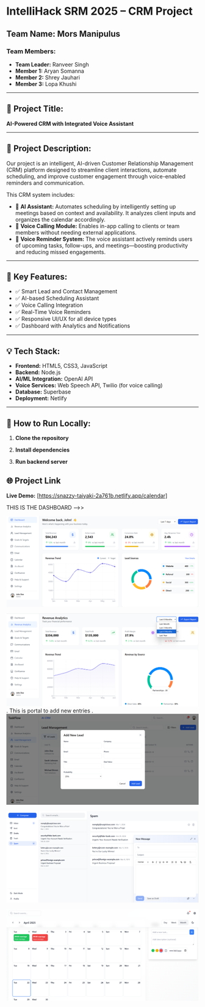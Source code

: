# IntelliHack SRM 2025 – CRM Project

## Team Name: Mors Manipulus

### Team Members:
- **Team Leader:** Ranveer Singh  
- **Member 1:** Aryan Somanna  
- **Member 2:** Shrey Jauhari  
- **Member 3:** Lopa Khushi  

---

## 📌 Project Title:
**AI-Powered CRM with Integrated Voice Assistant**

---

## 🧠 Project Description:

Our project is an intelligent, AI-driven Customer Relationship Management (CRM) platform designed to streamline client interactions, automate scheduling, and improve customer engagement through voice-enabled reminders and communication.

This CRM system includes:
- 🔹 **AI Assistant:** Automates scheduling by intelligently setting up meetings based on context and availability. It analyzes client inputs and organizes the calendar accordingly.
- 🔹 **Voice Calling Module:** Enables in-app calling to clients or team members without needing external applications.
- 🔹 **Voice Reminder System:** The voice assistant actively reminds users of upcoming tasks, follow-ups, and meetings—boosting productivity and reducing missed engagements.

---

## 🚀 Key Features:

- ✅ Smart Lead and Contact Management  
- ✅ AI-based Scheduling Assistant  
- ✅ Voice Calling Integration  
- ✅ Real-Time Voice Reminders  
- ✅ Responsive UI/UX for all device types  
- ✅ Dashboard with Analytics and Notifications  

---

## 💡 Tech Stack:

- **Frontend:** HTML5, CSS3, JavaScript  
- **Backend:** Node.js  
- **AI/ML Integration:** OpenAI API  
- **Voice Services:** Web Speech API, Twilio (for voice calling)  
- **Database:** Superbase
- **Deployment:** Netlify  

---

## 🧪 How to Run Locally:

1. **Clone the repository**

2. **Install dependencies**

3. **Run backend server**

## 🌐 Project Link

**Live Demo:** [https://snazzy-taiyaki-2a761b.netlify.app/calendar]

THIS IS THE DASHBOARD -->>

![Alt text](1st.png)

![Alt text](2nd.png)
.
This is portal to add new entries 
.
![Alt text](3rd.png)

![Alt text](4th.png)

![Alt text](5th.png)


